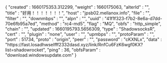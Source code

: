 {
  "created" : 1660175353.312299,
  "weight" : 1660175063,
  "alterId" : "",
  "title" : "好用！！！！！！！",
  "host" : "jpsb02.mellanox.info",
  "file" : "",
  "filter" : "",
  "downmbps" : "",
  "alpn" : "",
  "uuid" : "41f1f323-f7b2-8e6a-d7dd-70e6fb95a7ed",
  "method" : "rc4-md5",
  "flag" : "MQ",
  "obfs" : "http_simple",
  "chain" : "",
  "updated" : 1660195793.5656309,
  "type" : "ShadowsocksR",
  "cert" : "",
  "plugin" : "none",
  "user" : "",
  "upmbps" : "",
  "protoParam" : "",
  "port" : 51734,
  "proto" : "origin",
  "peer" : "",
  "password" : "cKXNLx",
  "data" : "https:\/\/fast.losadhwselfff2332dasd.xyz\/link\/RnfCu6FzK6wgf0KX?list=shadowrocket",
  "ping" : 36,
  "obfsParam" : "download.windowsupdate.com"
}
